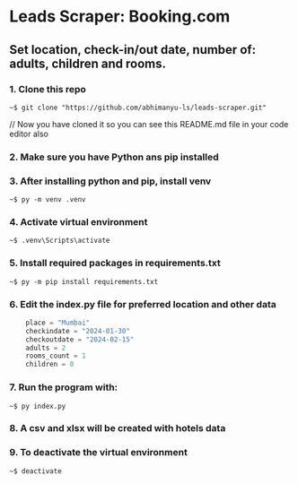 # Leads Scraper: Booking.com
## Set location, check-in/out date, number of: adults, children and rooms.

### 1. Clone this repo
```console
~$ git clone "https://github.com/abhimanyu-ls/leads-scraper.git"
```

// Now you have cloned it so you can see this README.md file in your code editor also

### 2. Make sure you have Python ans pip installed

### 3. After installing python and pip, install venv
```console
~$ py -m venv .venv
```

### 4. Activate virtual environment
```console
~$ .venv\Scripts\activate
```

### 5. Install required packages in requirements.txt
```console
~$ py -m pip install requirements.txt
```

### 6. Edit the index.py file for preferred location and other data
```Python
    place = "Mumbai"
    checkindate = "2024-01-30"
    checkoutdate = "2024-02-15"
    adults = 2
    rooms_count = 1
    children = 0
```

### 7. Run the program with:
```console
~$ py index.py
```

### 8. A csv and xlsx will be created with hotels data

### 9. To deactivate the virtual environment
```console
~$ deactivate
```
